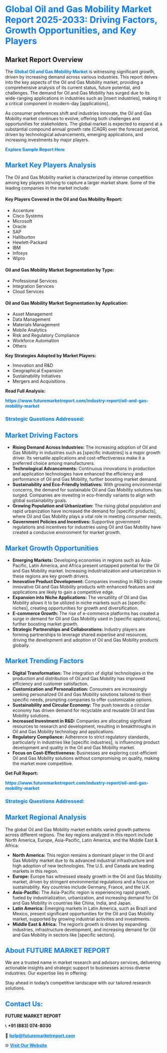 <h1 style="color: #007BFF;">Global Oil and Gas Mobility Market Report 2025-2033: Driving Factors, Growth Opportunities, and Key Players</h1>

<section id="overview">
<h2>Market Report Overview</h2>
<p>The <a href="https://www.futuremarketreport.com/industry-report/oil-and-gas-mobility-market" style="color: #007BFF; text-decoration: none;"><strong>Global Oil and Gas Mobility Market</strong></a> is witnessing significant growth, driven by increasing demand across various industries. This report delves into the key aspects of the Oil and Gas Mobility market, providing a comprehensive analysis of its current status, future potential, and challenges. The demand for Oil and Gas Mobility has surged due to its wide-ranging applications in industries such as [insert industries], making it a critical component in modern-day [applications].</p>
<p>As consumer preferences shift and industries innovate, the Oil and Gas Mobility market continues to evolve, offering both challenges and opportunities for stakeholders. The global market is expected to expand at a substantial compound annual growth rate (CAGR) over the forecast period, driven by technological advancements, emerging applications, and increasing investments by major players.</p>
</section>

<section id="overview">
<p><a href="https://www.futuremarketreport.com/request-sample/reportId=63154" style="color: #007BFF; text-decoration: none;"><strong>Explore Sample Report Here</strong></a></p>
</section>

<section id="key-players">
<h2 style="color: #007BFF;">Market Key Players Analysis</h2>
<p>The Oil and Gas Mobility market is characterized by intense competition among key players striving to capture a larger market share. Some of the leading companies in the market include:</p>
<h4>Key Players Covered in the Oil and Gas Mobility Report:</h4>
<ul><li>Accenture</li><li>Cisco Systems</li><li>Microsoft</li><li>Oracle</li><li>SAP</li><li>Halliburton</li><li>Hewlett-Packard</li><li>IBM</li><li>Infosys</li><li>Wipro</li></ul>
<h4>Oil and Gas Mobility Market Segmentation by Type:</h4>
<ul><li>Professional Services</li><li>Integration Services</li><li>Cloud Services</li></ul>

<h4>Oil and Gas Mobility Market Segmentation by Application:</h4>
<ul><li>Asset Management</li><li>Data Management</li><li>Materials Management</li><li>Mobile Analytics</li><li>Risk and Regulatory Compliance</li><li>Workforce Automation</li><li>Others</li></ul>
<p><strong>Key Strategies Adopted by Market Players:</strong></p>
<ul>
<li>Innovation and R&D</li>
<li>Geographical Expansion</li>
<li>Sustainability Initiatives</li>
<li>Mergers and Acquisitions</li>
</ul>
</section>

<section>
<p><strong>Read Full Analysis: </strong></p><a href="https://www.futuremarketreport.com/industry-report/oil-and-gas-mobility-market" style="color: #007BFF; text-decoration: none;"><strong>https://www.futuremarketreport.com/industry-report/oil-and-gas-mobility-market</strong></a>
<h3 style="color: #007BFF;">Strategic Questions Addressed:</h3>
</section>

<section id="driving-factors">
<h2 style="color: #007BFF;">Market Driving Factors</h2>
<ul>
<li><strong>Rising Demand Across Industries:</strong> The increasing adoption of Oil and Gas Mobility in industries such as [specific industries] is a major growth driver. Its versatile applications and cost-effectiveness make it a preferred choice among manufacturers.</li>
<li><strong>Technological Advancements:</strong> Continuous innovations in production and application technologies have enhanced the efficiency and performance of Oil and Gas Mobility, further boosting market demand.</li>
<li><strong>Sustainability and Eco-Friendly Initiatives:</strong> With growing environmental concerns, the demand for sustainable Oil and Gas Mobility solutions has surged. Companies are investing in eco-friendly variants to align with global sustainability goals.</li>
<li><strong>Growing Population and Urbanization:</strong> The rising global population and rapid urbanization have increased the demand for [specific products], where Oil and Gas Mobility plays a vital role in meeting consumer needs.</li>
<li><strong>Government Policies and Incentives:</strong> Supportive government regulations and incentives for industries using Oil and Gas Mobility have created a conducive environment for market growth.</li>
</ul>
</section>

<section id="growth-opportunities">
<h2 style="color: #007BFF;">Market Growth Opportunities</h2>
<ul>
<li><strong>Emerging Markets:</strong> Developing economies in regions such as Asia-Pacific, Latin America, and Africa present untapped potential for the Oil and Gas Mobility market. Increasing industrialization and urbanization in these regions are key growth drivers.</li>
<li><strong>Innovative Product Development:</strong> Companies investing in R&D to create innovative Oil and Gas Mobility products with enhanced features and applications are likely to gain a competitive edge.</li>
<li><strong>Expansion into Niche Applications:</strong> The versatility of Oil and Gas Mobility allows it to be utilized in niche markets such as [specific niches], creating opportunities for growth and diversification.</li>
<li><strong>E-commerce Growth:</strong> The rise of e-commerce platforms has created a surge in demand for Oil and Gas Mobility used in [specific applications], further boosting market growth.</li>
<li><strong>Strategic Partnerships and Collaborations:</strong> Industry players are forming partnerships to leverage shared expertise and resources, driving the development and adoption of Oil and Gas Mobility products globally.</li>
</ul>
</section>

<section id="trending-factors">
<h2 style="color: #007BFF;">Market Trending Factors</h2>
<ul>
<li><strong>Digital Transformation:</strong> The integration of digital technologies in the production and distribution of Oil and Gas Mobility has improved efficiency and customer satisfaction.</li>
<li><strong>Customization and Personalization:</strong> Consumers are increasingly seeking personalized Oil and Gas Mobility solutions tailored to their specific needs, prompting companies to offer customizable options.</li>
<li><strong>Sustainability and Circular Economy:</strong> The push towards a circular economy has driven demand for recyclable and reusable Oil and Gas Mobility solutions.</li>
<li><strong>Increased Investment in R&D:</strong> Companies are allocating significant resources to research and development, resulting in breakthroughs in Oil and Gas Mobility technology and applications.</li>
<li><strong>Regulatory Compliance:</strong> Adherence to strict regulatory standards, particularly in industries like [specific industries], is influencing product development and quality in the Oil and Gas Mobility market.</li>
<li><strong>Focus on Cost-Effectiveness:</strong> Businesses are exploring cost-efficient Oil and Gas Mobility solutions without compromising on quality, making the market more competitive.</li>
</ul>
</section>

<section>
<p><strong>Get Full Report: </strong></p><a href="https://www.futuremarketreport.com/industry-report/oil-and-gas-mobility-market" style="color: #007BFF; text-decoration: none;"><strong>https://www.futuremarketreport.com/industry-report/oil-and-gas-mobility-market</strong></a>
<h3 style="color: #007BFF;">Strategic Questions Addressed:</h3>
</section>


<section id="regional-analysis">
<h2 style="color: #007BFF;">Market Regional Analysis</h2>
<p>The global Oil and Gas Mobility market exhibits varied growth patterns across different regions. The key regions analyzed in this report include North America, Europe, Asia-Pacific, Latin America, and the Middle East & Africa:</p>
<ul>
<li><strong>North America:</strong> This region remains a dominant player in the Oil and Gas Mobility market due to its advanced industrial infrastructure and high adoption of new technologies. The U.S. and Canada are leading markets in this region.</li>
<li><strong>Europe:</strong> Europe has witnessed steady growth in the Oil and Gas Mobility market, driven by stringent environmental regulations and a focus on sustainability. Key countries include Germany, France, and the U.K.</li>
<li><strong>Asia-Pacific:</strong> The Asia-Pacific region is experiencing rapid growth, fueled by industrialization, urbanization, and increasing demand for Oil and Gas Mobility in countries like China, India, and Japan.</li>
<li><strong>Latin America:</strong> Emerging markets in Latin America, such as Brazil and Mexico, present significant opportunities for the Oil and Gas Mobility market, supported by growing industrial activities and investments.</li>
<li><strong>Middle East & Africa:</strong> The region’s growth is driven by expanding industries, infrastructure development, and increasing demand for Oil and Gas Mobility in sectors like [specific sectors].</li>
</ul>
</section>

<footer>
<h2 style="color: #007BFF;">About FUTURE MARKET REPORT</h2>
<p>We are a trusted name in market research and advisory services, delivering actionable insights and strategic support to businesses across diverse industries. Our expertise lies in offering:</p>

<p>Stay ahead in today’s competitive landscape with our tailored research solutions.</p>

<h2 style="color: #007BFF;">Contact Us:</h2>
<p><strong>FUTURE MARKET REPORT</strong></p>
<p>📞 <strong>+91 (883) 074-8030</strong></p>
<p>📧 <strong><a href="mailto:help@futuremarketreport.com" style="color: #007BFF;">help@futuremarketreport.com</a></strong></p>
<p>🌐 <strong><a href="https://www.futuremarketreport.com/" style="color: #007BFF;">Visit Our Website</a></strong></p>
</footer>